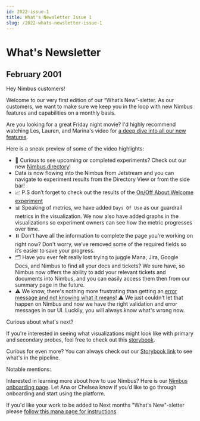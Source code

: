 ```yaml
---
id: 2022-issue-1
title: What's Newsletter Issue 1
slug: /2022-whats-newsletter-issue-1
---
```

# What's Newsletter

## February 2001


Hey Nimbus customers! 

Welcome to our very first edition of our “What’s New”-sletter. As our customers, we want to make sure we keep you in the loop with new Nimbus features and capabilities on a monthly basis.

Are you looking for a great Friday night movie? I'd highly recommend watching Les, Lauren, and Marina's video for [a deep dive into all our new features](https://drive.google.com/file/d/1CfAOKypY8TpD9-7RNlaGG8oL9FZDr-Lr/view).

Here is a sneak preview of some of the video highlights:

* 📇 Curious to see upcoming or completed experiments? Check out our new [Nimbus directory](https://experimenter.services.mozilla.com/nimbus/)!
* Data is now flowing into the Nimbus from Jetstream and you can navigate to experiment results from the Directory View or from the side bar!
* 📈 P.S don’t forget to check out the results of the [On/Off About:Welcome experiment](https://experimenter.services.mozilla.com/nimbus/onoff-aboutwelcome-experimentsults)
* 📊 Speaking of metrics, we have added `Days Of Use` as our guardrail metrics in the visualization. We now also have added graphs in the visualizations so experiment owners can see how the metric progresses over time.
* ⏸️ Don't have all the information to complete the page you're working on right now? Don't worry, we’ve removed some of the required fields so it’s easier to save your progress. 
* 🗂️ Have you ever felt really lost trying to juggle Mana, Jira, Google Docs, and Nimbus to find all your docs and tickets? We sure have, so Nimbus now offers the ability to add your relevant tickets and documents into Nimbus, and you can easily access them then from our summary page in the future. 
* ⚠️ We know, there's nothing more frustrating than getting an [error message and not knowing what it means](https://media.tenor.com/images/866143f03774004d9897ddc23240226d/tenor.gif)! ⚠️ We just couldn't let that happen on Nimbus and now we have the right validation and error messages in our UI. Luckily, you will always know what's wrong now.

Curious about what's next?

If you're interested in seeing what visualizations might look like with primary and secondary probes, feel free to check out this [storybook](https://storage.googleapis.com/mozilla-storybooks-experimenter/commits/171d49e2bbc69ae75593ee0c2d91785e1b2368c8/nimbus-ui/index.html?path=/story/pages-results--basic).

Curious for even more? You can always check out our [Storybook link](https://storage.googleapis.com/mozilla-storybooks-experimenter/commits/171d49e2bbc69ae75593ee0c2d91785e1b2368c8/nimbus-ui/index.html?path=/story/pages-results--basic) to see what's in the pipeline.

Notable mentions:

Interested in learning more about how to use Nimbus? Here is our [Nimbus onboarding page](https://mana.mozilla.org/wiki/pages/viewpage.action?spaceKey=FJT&title=Nimbus+Onboarding). Let Ana or Chelsea know if you’d like to go through onboarding and start using the platform. 

If you'd like your work to be added to Next months "What's New"-sletter please [follow this mana page for instructions](https://mana.mozilla.org/wiki/pages/viewpage.action?pageId=130921875).

